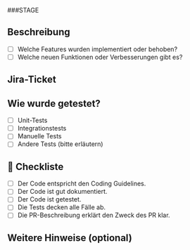 ###STAGE

## Beschreibung
- [ ] Welche Features wurden implementiert oder behoben?
- [ ] Welche neuen Funktionen oder Verbesserungen gibt es?

## Jira-Ticket
<!-- JIRA TICKETS -->
 
## Wie wurde getestet?

- [ ] Unit-Tests
- [ ] Integrationstests
- [ ] Manuelle Tests
- [ ] Andere Tests (bitte erläutern)
 
## 🚨 Checkliste

- [ ] Der Code entspricht den Coding Guidelines.
- [ ] Der Code ist gut dokumentiert.
- [ ] Der Code ist getestet.
- [ ] Die Tests decken alle Fälle ab.
- [ ] Die PR-Beschreibung erklärt den Zweck des PR klar.

## Weitere Hinweise (optional)
